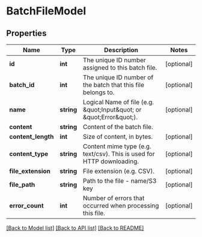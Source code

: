 # BatchFileModel

## Properties
Name | Type | Description | Notes
------------ | ------------- | ------------- | -------------
**id** | **int** | The unique ID number assigned to this batch file. | [optional] 
**batch_id** | **int** | The unique ID number of the batch that this file belongs to. | [optional] 
**name** | **string** | Logical Name of file (e.g. \&quot;Input\&quot; or \&quot;Error\&quot;). | [optional] 
**content** | **string** | Content of the batch file. | 
**content_length** | **int** | Size of content, in bytes. | [optional] 
**content_type** | **string** | Content mime type (e.g. text/csv).  This is used for HTTP downloading. | [optional] 
**file_extension** | **string** | File extension (e.g. CSV). | [optional] 
**file_path** | **string** | Path to the file - name/S3 key | [optional] 
**error_count** | **int** | Number of errors that occurred when processing this file. | [optional] 

[[Back to Model list]](../README.md#documentation-for-models) [[Back to API list]](../README.md#documentation-for-api-endpoints) [[Back to README]](../README.md)


